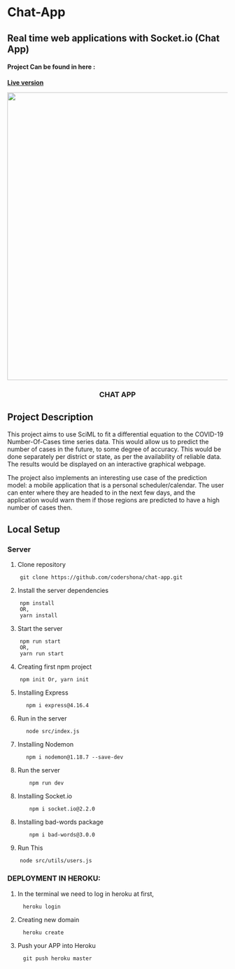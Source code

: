 # Chat-App

## Real time web applications with Socket.io (Chat App)
#### Project Can be found in here :
 **[Live version](https://nameless-wildwood-12156.herokuapp.com/)**

<p align="center">
	
<img src="https://user-images.githubusercontent.com/57604500/121774649-aab3da80-cb83-11eb-8bf9-ce406950a0fc.png" width=656>
<br />
<h3 align="center">CHAT APP</h3>
</p>

## Project Description
This project aims to use SciML to fit a differential equation to the COVID-19 Number-Of-Cases time series data. This would allow us to predict the number of cases in the future, to some degree of accuracy. This would be done separately per district or state, as per the availability of reliable data. The results would be displayed on an interactive graphical webpage.

The project also implements an interesting use case of the prediction model: a mobile application that is a personal scheduler/calendar. The user can enter where they are headed to in the next few days, and the application would warn them if those regions are predicted to have a high number of cases then.


## Local Setup

### Server

1. Clone repository
```
	git clone https://github.com/codershona/chat-app.git
```

2. Install the server dependencies
```
	npm install
	OR, 
	yarn install
```

3. Start the server
```
	npm run start
	OR,
	yarn run start
```

4. Creating first npm project
```
    npm init Or, yarn init
```

5. Installing Express
```
      npm i express@4.16.4
```

6. Run in the server
```
      node src/index.js
```

7. Installing Nodemon
```
      npm i nodemon@1.18.7 --save-dev
```


8. Run the server
```
       npm run dev
```

8. Installing Socket.io
```
       npm i socket.io@2.2.0
```

8. Installing bad-words package
```
       npm i bad-words@3.0.0
```

9. Run This
```
    node src/utils/users.js
```
### DEPLOYMENT IN HEROKU:

1. In the terminal we need to log in heroku at first,
``` 
     heroku login
```

2. Creating new domain
```
     heroku create
```

3. Push your APP into Heroku
```
     git push heroku master
```



